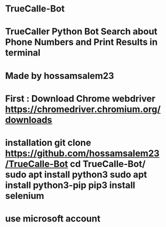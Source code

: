 # TrueCalle-Bot
TrueCaller Python Bot Search about Phone Numbers and Print Results in terminal 
========================================
Made by hossamsalem23
========================================
First :
Download Chrome webdriver 
https://chromedriver.chromium.org/downloads
========================================
installation
git clone https://github.com/hossamsalem23/TrueCalle-Bot
cd TrueCalle-Bot/
sudo apt install python3
sudo apt install python3-pip
pip3 install selenium
========================================
use microsoft account 
========================================
